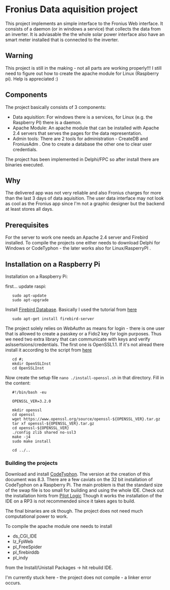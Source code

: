 # Fronius Data aquisition project #

This project implements an simple interface to the Fronius Web interface. 
It consists of a daemon (or in windows a service) that collects the data
from an inverter. It is adviasable the the whole solar power interface also have
an smart meter installed that is connected to the inverter. 

## Warning ##

This project is still in the making - not all parts are working properly!!! I still 
need to figure out how to create the apache module for Linux (Raspberry pi). Help is appreciated :)

## Components ##

The project basically consists of 3 components:

* Data aquisition: For windows there is a services, for Linux (e.g. the Raspberry PI) there is a daemon.
* Apache Module: An apache module that can be installed with Apache 2.4 servers that serves the pages for the data representation.
* Admin tools: There are 2 tools for administration - CreateDB and FroniusAdm . One to create a database the other one to clear user credentials.

The project has been implemented in Delphi/FPC so after install there are binaries executed. 

## Why ##

The delivered app was not very reliable and also Fronius charges for more than
the last 3 days of data aquisition. The user data interface may not look as cool
as the Fronius app since I'm not a graphic designer but the backend at least stores
all days.

## Prerequisites ##

For the server to work one needs an Apache 2.4 server and Firebird installed. 
To compile the projects one either needs to download Delphi for Windows or
CodeTyphon - the later works also for Linux/RasperryPI .

## Installation on a Raspberry Pi ##

Installation on a Raspberry Pi:

first... update raspi:

```
   sudo apt-update
   sudo apt-upgrade
```

Install [Firebird Database](https://firebirdsql.org/). Basically I used the tutorial from
[here](https://linuxhint.com/install-firebird-raspberry-pi/)

```
   sudo apt-get install firebird-server
```

The project solely relies on *WebAuthn* as means for login - there is one user that is allowed to
create a passkey or a Fido2 key for login purposes. Thus we need two extra library 
that can communicate with keys and verify aslssertsions/credentials.
The first one is OpenSSL1.1. If it's not alread there 
install it according to the script from [here](https://gist.github.com/estshorter/c747c88cbcc53fc7318a5cf788e8fc9b)

```
   cd #;
   mkdir OpenSSLInst
   cd OpenSSLInst
```

Now create the setup file `nano ./install-openssl.sh` in that directory.
Fill in the content:

```
   #!/bin/bash -eu

   OPENSSL_VER=3.2.0

   mkdir openssl
   cd openssl
   wget https://www.openssl.org/source/openssl-${OPENSSL_VER}.tar.gz
   tar xf openssl-${OPENSSL_VER}.tar.gz
   cd openssl-${OPENSSL_VER}
   ./config zlib shared no-ssl3
   make -j4
   sudo make install
   
   cd ../..
```



### Building the projects ###

Download and install [CodeTyphon](https://www.pilotlogic.com/sitejoom/index.php/downloads.html).
The version at the creation of this document was 8.3.
There are a few caviats on the 32 bit installation of CodeTyphon on a Raspberry Pi. The
main problem is that the standard size of the swap file is too small for building and using the
whole IDE. Check out the installation hints from [Pilot Logic](https://www.pilotlogic.com/sitejoom/index.php/wiki?id=683)
Though it works the installation of the IDE on a RP3 is not recommended since it takes ages to build.

The final binaries are ok though. The project does not need much computational power to work.

To compile the apache module one needs to install 
* ds_CGI_IDE
* lz_FpWeb
* pl_FreeSpider
* pl_firebirddb
* pl_indy

from the Install/Unistall Packages -> hit rebuild IDE.

I'm currently stuck here - the project does not compile - a linker error occurs.



